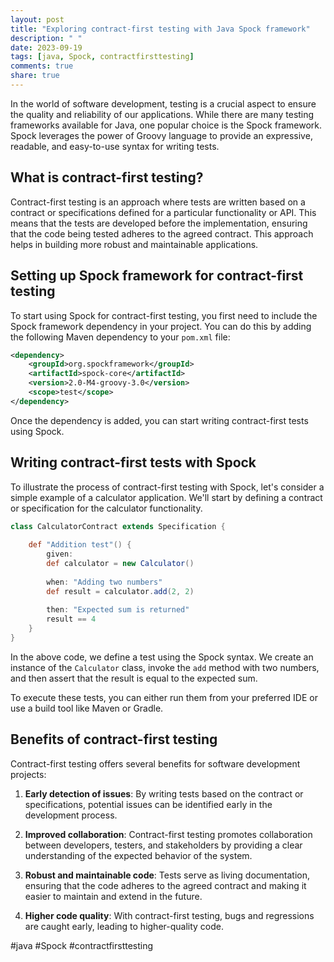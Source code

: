 ```yaml
---
layout: post
title: "Exploring contract-first testing with Java Spock framework"
description: " "
date: 2023-09-19
tags: [java, Spock, contractfirsttesting]
comments: true
share: true
---
```


In the world of software development, testing is a crucial aspect to ensure the quality and reliability of our applications. While there are many testing frameworks available for Java, one popular choice is the Spock framework. Spock leverages the power of Groovy language to provide an expressive, readable, and easy-to-use syntax for writing tests.

## What is contract-first testing? ##

Contract-first testing is an approach where tests are written based on a contract or specifications defined for a particular functionality or API. This means that the tests are developed before the implementation, ensuring that the code being tested adheres to the agreed contract. This approach helps in building more robust and maintainable applications.

## Setting up Spock framework for contract-first testing ##

To start using Spock for contract-first testing, you first need to include the Spock framework dependency in your project. You can do this by adding the following Maven dependency to your `pom.xml` file:

```xml
<dependency>
    <groupId>org.spockframework</groupId>
    <artifactId>spock-core</artifactId>
    <version>2.0-M4-groovy-3.0</version>
    <scope>test</scope>
</dependency>
```

Once the dependency is added, you can start writing contract-first tests using Spock.

## Writing contract-first tests with Spock ##

To illustrate the process of contract-first testing with Spock, let's consider a simple example of a calculator application. We'll start by defining a contract or specification for the calculator functionality.

```groovy
class CalculatorContract extends Specification {
    
    def "Addition test"() {
        given:
        def calculator = new Calculator()
        
        when: "Adding two numbers"
        def result = calculator.add(2, 2)
        
        then: "Expected sum is returned"
        result == 4
    }
}
```

In the above code, we define a test using the Spock syntax. We create an instance of the `Calculator` class, invoke the `add` method with two numbers, and then assert that the result is equal to the expected sum.

To execute these tests, you can either run them from your preferred IDE or use a build tool like Maven or Gradle.

## Benefits of contract-first testing ##

Contract-first testing offers several benefits for software development projects:

1. **Early detection of issues**: By writing tests based on the contract or specifications, potential issues can be identified early in the development process.

2. **Improved collaboration**: Contract-first testing promotes collaboration between developers, testers, and stakeholders by providing a clear understanding of the expected behavior of the system.

3. **Robust and maintainable code**: Tests serve as living documentation, ensuring that the code adheres to the agreed contract and making it easier to maintain and extend in the future.

4. **Higher code quality**: With contract-first testing, bugs and regressions are caught early, leading to higher-quality code.

#java #Spock #contractfirsttesting